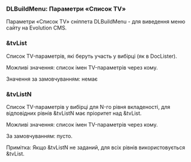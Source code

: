 
<meta http-equiv="Content-Type" content="text/html; charset=utf-8">
<h3>DLBuildMenu: Параметри «Список TV» </h3> 
Параметри «Список TV» cніппета DLBuildMenu - для виведення меню сайту на Evolution CMS.	
<br>
<h3 class="sub-header text-bold">&amp;tvList</h3>
<p>Список TV-параметрів, які беруть участь у вибірці (як в DocLister).</p>
<p>Можливі значення: список імен TV-параметрів через кому.</p>
<p>Значення за замовчуванням: немає</p>
<h3 class="sub-header text-bold">&amp;tvListN</h3>
<p>Список TV-параметрів у вибірці для N-го рівня вкладеності, для відповідних рівнів &amp;tvListN має пріоритет над &amp;tvList.</p>
<p>Можливі значення: список імен TV-параметрів через кому.</p>
<p>За замовчуванням: пусто.</p>
<p>Примітка: Якщо &amp;tvListN не заданий, для всіх рівнів використовується &amp;tvList.</p>
